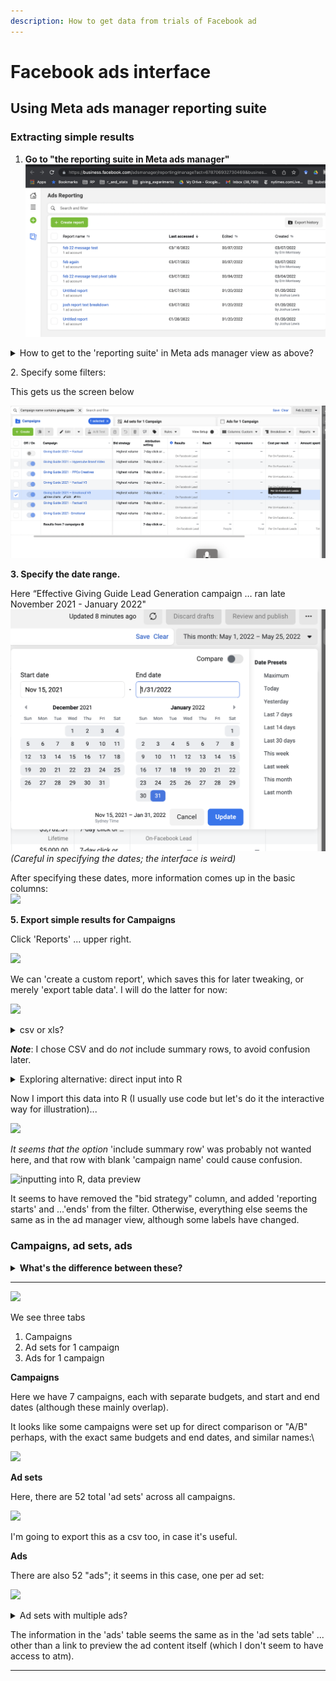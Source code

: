 ```yaml
---
description: How to get data from trials of Facebook ad
---
```


# Facebook ads interface

## Using Meta ads manager reporting suite

### Extracting simple results

1. **Go to "the reporting suite in Meta ads manager"**\
   ![](<../../../.gitbook/assets/image (39).png>)

<details>

<summary>How to get to the 'reporting suite' in Meta ads manager view as above?</summary>

URL should look like:\
[`https://business.facebook.com/adsmanager/reporting/manage?act=ACCOUNTNUMBER&business_id=BUSINESSID`](https://business.facebook.com/adsmanager/reporting/manage?act=678706932730469\&business\_id=1149856198387391)

1. Go to [https://business.facebook.com/adsmanager/](https://business.facebook.com/adsmanager/manage/campaigns?act=204215465)
2. Click on the relevant account/campaign

</details>

2\. Specify some filters:

This gets us the screen below

![](<../../../.gitbook/assets/image (15).png>)

**3. Specify the date range.**

Here “Effective Giving Guide Lead Generation campaign … ran late November 2021 - January 2022"\
![](<../../../.gitbook/assets/image (19).png>) _(Careful in specifying the dates; the interface is weird)_

After specifying these dates, more information comes up in the basic columns:\
![](<../../../.gitbook/assets/fb\_ad\_images/image (32).png>)

**5. Export simple results for Campaigns**

Click 'Reports' ... upper right.

![](<../../../.gitbook/assets/fb\_ad\_images/image (33).png>)

We can 'create a custom report', which saves this for later tweaking, or merely 'export table data'. I will do the latter for now:

![](<../../../.gitbook/assets/fb\_ad\_images/image (35).png>)

<details>

<summary>csv or xls?</summary>

`.csv` and `.xls` formats are about equally good; R and other software can import either one. I'll choose csv because it's a tiny bit simpler... but in other contexts, xls might be useful for exporting multiple sheets.

</details>

_**Note**_: I chose CSV and do _not_ include summary rows, to avoid confusion later.



<details>

<summary>Exploring alternative: direct input into R </summary>

See tools like the `rfacebookstat` package; docs here



</details>

Now I import this data into R (I usually use code but let's do it the interactive way for illustration)...

![](<../../../.gitbook/assets/fb\_ad\_images/image (5).png>)

_It seems that the option_ 'include summary row' was probably not wanted here, and that row with blank 'campaign name' could cause confusion.

![inputting into R, data preview](<../../../.gitbook/assets/fb\_ad\_images/image (36).png>)

It seems to have removed the "bid strategy" column, and added 'reporting starts' and ...'ends' from the filter. Otherwise, everything else seems the same as in the ad manager view, although some labels have changed.

### **Campaigns, ad sets, ads**

<details>

<summary><strong>What's the difference between these?</strong></summary>

FB/Meta gives some explanation [HERE](https://www.facebook.com/business/help/706063442820839?id=802745156580214), although it leaves some open questions.

_You set the advertising objective at the **campaign** level. Here you decide the end goal for your ads, like driving more likes to your Page. At the **ad set** level, you define your targeting strategy by setting up parameters like targeting, budget and schedule. Finally, your **ads** are creative visuals, like pictures or videos, that drive the audience to what you are trying to promote._

_Keep in mind that a campaign can include multiple ad sets, each with different targeting, scheduling and budgeting options selected._

**Some things are still unclear:**\
Can multiple 'ad sets' use the same 'ads'? (I think so)\
Why do we seem to see budget and schedule choices listed under 'campaign' in the ads manager?

</details>

***

![](<../../../.gitbook/assets/fb\_ad\_images/image (38).png>)

We see three tabs

1. Campaigns
2. Ad sets for 1 campaign
3. Ads for 1 campaign

**Campaigns**

Here we have 7 campaigns, each with separate budgets, and start and end dates (although these mainly overlap).

It looks like some campaigns were set up for direct comparison or "A/B" perhaps, with the exact same budgets and end dates, and similar names:\\

![](<../../../.gitbook/assets/fb\_ad\_images/image (29).png>)

**Ad sets**

Here, there are 52 total 'ad sets' across all campaigns.

![](<../../../.gitbook/assets/fb\_ad\_images/image (14).png>)

I'm going to export this as a csv too, in case it's useful.

**Ads**

There are also 52 "ads"; it seems in this case, one per ad set:

![](<../../../.gitbook/assets/fb\_ad\_images/image (12).png>)

<details>

<summary>Ad sets with multiple ads?</summary>

_In theory ad sets could contain multiple ads. I wonder when/whether/why it would be worth doing this._\
\_\_\
_Luke:_ In the Giving Guides trial ... we used a smart ad format where you upload lots of creatives (images, videos, post text etc) and it tests them all as a single ad. That particular ad format has a 1:1 relationship with the ad set, and then you investigate the success by pulling other specific reports for the attributes (e.g. “Post Text” or “Image or Video”)

</details>

The information in the 'ads' table seems the same as in the 'ad sets table' ... other than a link to preview the ad content itself (which I don't seem to have access to atm).

***
